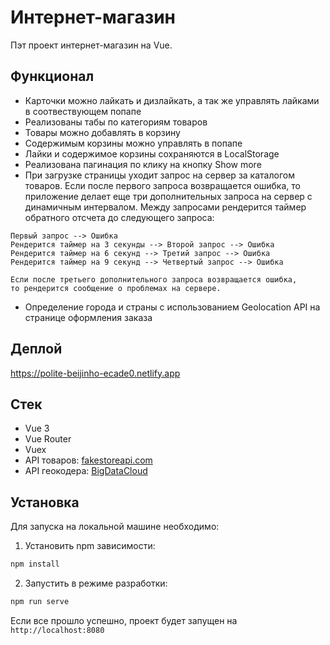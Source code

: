 # Интернет-магазин

Пэт проект интернет-магазин на Vue.

## Функционал

- Карточки можно лайкать и дизлайкать, а так же управлять лайками в соотвествующем попапе
- Реализованы табы по категориям товаров
- Товары можно добавлять в корзину
- Содержимым корзины можно управлять в попапе
- Лайки и содержимое корзины сохраняются в LocalStorage
- Реализована пагинация по клику на кнопку Show more
- При загрузке страницы уходит запрос на сервер за каталогом товаров. Если после первого запроса возвращается ошибка, то приложение делает еще три дополнительных запроса на сервер с динамичным интервалом. Между запросами рендерится таймер обратного отсчета до следующего запроса:</br>

```
Первый запрос --> Ошибка
Рендерится таймер на 3 секунды --> Второй запрос --> Ошибка
Рендерится таймер на 6 секунд --> Третий запрос --> Ошибка
Рендерится таймер на 9 секунд --> Четвертый запрос --> Ошибка

Если после третьего дополнительного запроса возвращается ошибка,
то рендерится сообщение о проблемах на сервере.
```
* Определение города и страны с использованием Geolocation API на странице оформления заказа

## Деплой

https://polite-beijinho-ecade0.netlify.app

## Стек

- Vue 3
- Vue Router
- Vuex
- API товаров: [fakestoreapi.com](https://fakestoreapi.com/)
- API геокодера: [BigDataCloud](https://www.bigdatacloud.com/docs/api/free-reverse-geocode-to-city-api)

## Установка

Для запуска на локальной машине необходимо:</br>

1. Установить npm зависимости:</br>

```sh
npm install
```

2. Запустить в режиме разработки:</br>

```sh
npm run serve
```

Если все прошло успешно, проект будет запущен на `http://localhost:8080`

